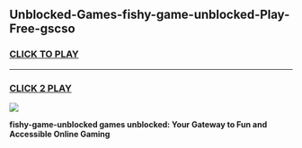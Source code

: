 
## Unblocked-Games-fishy-game-unblocked-Play-Free-gscso
<h3>
<a href="https://premium76.site?title=fishy-game-unblocked&ref=19M">CLICK TO PLAY</a></h3>
<hr>

<h3>
<a href="https://premium76.site?title=fishy-game-unblocked&ref=19M">CLICK 2 PLAY</a>
  
</h3>

<a href="https://premium76.site?title=fishy-game-unblocked&ref=19M"><img src="https://clearcache.store/games.png"></a>


**fishy-game-unblocked games unblocked: Your Gateway to Fun and Accessible Online Gaming**
